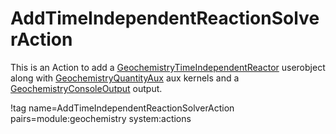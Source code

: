 # AddTimeIndependentReactionSolverAction

This is an Action to add a [GeochemistryTimeIndependentReactor](GeochemistryTimeIndependentReactor.md) userobject along with [GeochemistryQuantityAux](GeochemistryQuantityAux.md) aux kernels and a [GeochemistryConsoleOutput](GeochemistryConsoleOutput.md) output.


!tag name=AddTimeIndependentReactionSolverAction pairs=module:geochemistry system:actions
